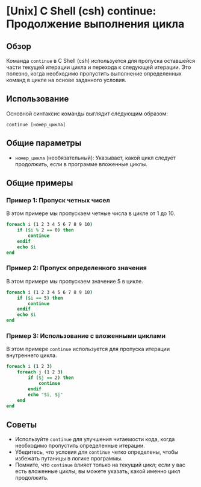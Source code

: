 # [Unix] C Shell (csh) continue: Продолжение выполнения цикла

## Обзор
Команда `continue` в C Shell (csh) используется для пропуска оставшейся части текущей итерации цикла и перехода к следующей итерации. Это полезно, когда необходимо пропустить выполнение определенных команд в цикле на основе заданного условия.

## Использование
Основной синтаксис команды выглядит следующим образом:

```
continue [номер_цикла]
```

## Общие параметры
- `номер_цикла` (необязательный): Указывает, какой цикл следует продолжить, если в программе вложенные циклы.

## Общие примеры

### Пример 1: Пропуск четных чисел
В этом примере мы пропускаем четные числа в цикле от 1 до 10.

```csh
foreach i (1 2 3 4 5 6 7 8 9 10)
    if ($i % 2 == 0) then
        continue
    endif
    echo $i
end
```

### Пример 2: Пропуск определенного значения
В этом примере мы пропускаем значение 5 в цикле.

```csh
foreach i (1 2 3 4 5 6 7 8 9 10)
    if ($i == 5) then
        continue
    endif
    echo $i
end
```

### Пример 3: Использование с вложенными циклами
В этом примере `continue` используется для пропуска итерации внутреннего цикла.

```csh
foreach i (1 2 3)
    foreach j (1 2 3)
        if ($j == 2) then
            continue
        endif
        echo "$i, $j"
    end
end
```

## Советы
- Используйте `continue` для улучшения читаемости кода, когда необходимо пропустить определенные итерации.
- Убедитесь, что условия для `continue` четко определены, чтобы избежать путаницы в логике программы.
- Помните, что `continue` влияет только на текущий цикл; если у вас есть вложенные циклы, вы можете указать, какой именно цикл продолжить.